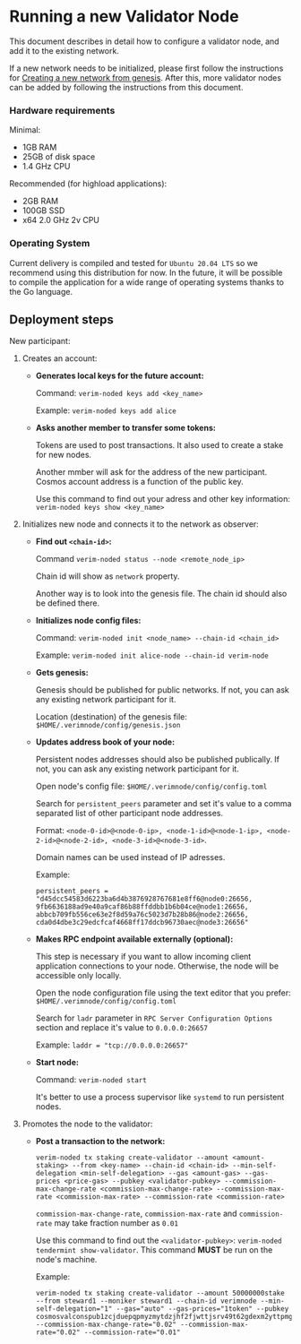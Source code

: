 # Running a new Validator Node

This document describes in detail how to configure a validator node, and add it to the existing network.

If a new network needs to be initialized, please first follow the instructions for [Creating a new network from genesis](how-to-deploy-genesis-network.md). After this, more validator nodes can be added by following the instructions from this document.

### Hardware requirements
Minimal:
- 1GB RAM
- 25GB of disk space
- 1.4 GHz CPU

Recommended (for highload applications):
- 2GB RAM
- 100GB SSD
- x64 2.0 GHz 2v CPU

### Operating System
Current delivery is compiled and tested for `Ubuntu 20.04 LTS` so we recommend using this distribution for now. In the future, it will be possible to compile the application for a wide range of operating systems thanks to the Go language.

## Deployment steps

New participant:

1. Creates an account:

    - **Generates local keys for the future account:**

        Command: `verim-noded keys add <key_name>`

        Example: `verim-noded keys add alice`

    - **Asks another member to transfer some tokens:**

        Tokens are used to post transactions. It also used to create a stake for new nodes.

        Another mmber will ask for the address of the new participant. Cosmos account address is a function of the public key.

        Use this command to find out your adress and other key information: `verim-noded keys show <key_name>`

2. Initializes new node and connects it to the network as observer:

    - **Find out `<chain-id>`:**

        Command `verim-noded status --node <remote_node_ip>`
        
        Chain id will show as `network` property.
        
        Another way is to look into the genesis file. The chain id should also be defined there.

    - **Initializes node config files:**
        
        Command: `verim-noded init <node_name> --chain-id <chain_id>`
        
        Example: `verim-noded init alice-node --chain-id verim-node`
        
    - **Gets genesis:**
        
        Genesis should be published for public networks. If not, you can ask any existing network participant for it.
        
        Location (destination) of the genesis file: `$HOME/.verimnode/config/genesis.json`
        
    - **Updates address book of your node:**
        
        Persistent nodes addresses should also be published publically. If not, you can ask any existing network participant for it.
        
        Open node's config file: `$HOME/.verimnode/config/config.toml`
        
        Search for `persistent_peers` parameter and set it's value to a comma separated list of other participant node addresses.
        
        Format: `<node-0-id>@<node-0-ip>, <node-1-id>@<node-1-ip>, <node-2-id>@<node-2-id>, <node-3-id>@<node-3-id>`.
        
        Domain names can be used instead of IP adresses.
        
        Example:
        
        ```
        persistent_peers = "d45dcc54583d6223ba6d4b3876928767681e8ff6@node0:26656, 9fb6636188ad9e40a9caf86b88ffddbb1b6b04ce@node1:26656, abbcb709fb556ce63e2f8d59a76c5023d7b28b86@node2:26656, cda0d4dbe3c29edcfcaf4668ff17ddcb96730aec@node3:26656"
        ```

    - **Makes RPC endpoint available externally (optional):**
        
        This step is necessary if you want to allow incoming client application connections to your node. Otherwise, the node will be accessible only locally. 
        
        Open the node configuration file using the text editor that you prefer: `$HOME/.verimnode/config/config.toml`
        
        Search for `ladr` parameter in `RPC Server Configuration Options` section and replace it's value to `0.0.0.0:26657`
                
        Example: `laddr = "tcp://0.0.0.0:26657"`
        
    - **Start node:**
        
        Command: `verim-noded start`
        
        It's better to use a process supervisor like `systemd` to run persistent nodes.
        
3. Promotes the node to the validator:

    - **Post a transaction to the network:**
    
        ```
        verim-noded tx staking create-validator --amount <amount-staking> --from <key-name> --chain-id <chain-id> --min-self-delegation <min-self-delegation> --gas <amount-gas> --gas-prices <price-gas> --pubkey <validator-pubkey> --commission-max-change-rate <commission-max-change-rate> --commission-max-rate <commission-max-rate> --commission-rate <commission-rate>
        ```

        `commission-max-change-rate`, `commission-max-rate` and `commission-rate` may take fraction number as `0.01`

        Use this command to find out the `<validator-pubkey>`: `verim-noded tendermint show-validator`. This command **MUST** be run on the node's machine.
        
        Example:
        
        ```
        verim-noded tx staking create-validator --amount 50000000stake --from steward1 --moniker steward1 --chain-id verimnode --min-self-delegation="1" --gas="auto" --gas-prices="1token" --pubkey cosmosvalconspub1zcjduepqpmyzmytdzjhf2fjwttjsrv49t62gdexm2yttpmgzh38p0rncqg8ssrxm2l --commission-max-change-rate="0.02" --commission-max-rate="0.02" --commission-rate="0.01"
        ```
